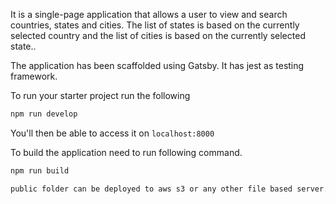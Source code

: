 It is a single-page application that allows a user to view and search countries,
states and cities. The list of states is based on the currently selected country and the list of cities
is based on the currently selected state..

The application has been scaffolded using Gatsby. It has jest as testing framework.

To run your starter project run the following

```bash
npm run develop
```

You'll then be able to access it on `localhost:8000`

To build the application need to run following command.

```bash
npm run build

public folder can be deployed to aws s3 or any other file based server. 
```
